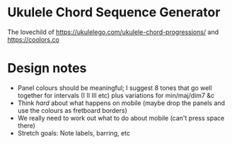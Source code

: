 # Ukulele Chord Sequence Generator

The lovechild of https://ukulelego.com/ukulele-chord-progressions/ and https://coolors.co

# Design notes

- Panel colours should be meaningful; I suggest 8 tones that go well together for intervals (I II III etc) plus variations for min/maj/dim7 &c
- Think _hard_ about what happens on mobile (maybe drop the panels and use the colours as fretboard borders)
- We really need to work out what to do about mobile (can't press space there)
- Stretch goals: Note labels, barring, etc
